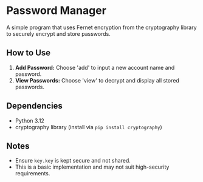 # Password Manager

A simple program that uses Fernet encryption from the cryptography library to securely encrypt and store passwords.

## How to Use

1. **Add Password:** Choose 'add' to input a new account name and password.
2. **View Passwords:** Choose 'view' to decrypt and display all stored passwords.

## Dependencies

- Python 3.12
- cryptography library (install via `pip install cryptography`)

## Notes

- Ensure `key.key` is kept secure and not shared.
- This is a basic implementation and may not suit high-security requirements.
